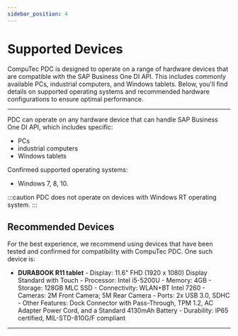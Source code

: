 ```yaml
---
sidebar_position: 4
---
```


# Supported Devices

CompuTec PDC is designed to operate on a range of hardware devices that are compatible with the SAP Business One DI API. This includes commonly available PCs, industrial computers, and Windows tablets. Below, you'll find details on supported operating systems and recommended hardware configurations to ensure optimal performance.

---

PDC can operate on any hardware device that can handle SAP Business One DI API, which includes specific:

- PCs
- industrial computers
- Windows tablets

Confirmed supported operating systems:

- Windows 7, 8, 10.

:::caution
    PDC does not operate on devices with Windows RT operating system.
:::

## Recommended Devices

For the best experience, we recommend using devices that have been tested and confirmed for compatibility with CompuTec PDC. One such device is:

- **DURABOOK R11 tablet**
        - Display: 11.6" FHD (1920 x 1080) Display Standard with Touch
        - Processor: Intel i5-5200U
        - Memory: 4GB
        - Storage: 128GB MLC SSD
        - Connectivity: WLAN+BT Intel 7260
        - Cameras: 2M Front Camera; 5M Rear Camera
        - Ports: 2x USB 3.0, SDHC
        - Other Features: Dock Connector with Pass-Through, TPM 1.2, AC Adapter Power Cord, and a Standard 4130mAh Battery
        - Durability: IP65 certified, MIL-STD-810G/F compliant

---
